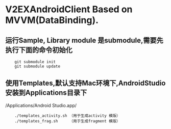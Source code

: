 # V2EXAndroidClient Based on MVVM(DataBinding).

## 运行Sample, Library module 是submodule,需要先执行下面的命令初始化

```shell
    git submodule init
    git submodule update
```

## 使用Templates,默认支持Mac环境下,AndroidStudio 安装到Applications目录下
/Applications/Android Studio.app/

```shell
    ./templates_activity.sh （用于生成activity 模版）
    ./templates_frag.sh     （用于生成fragment 模版）
```
